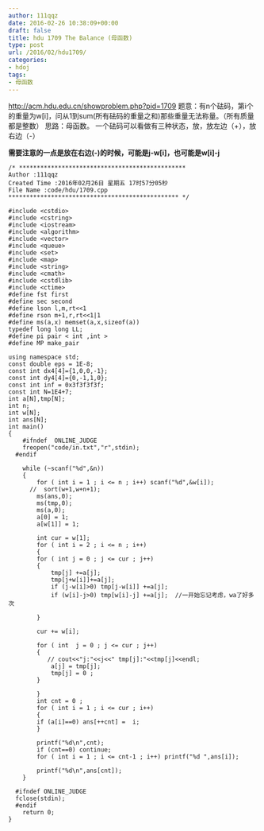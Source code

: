 ```yaml
---
author: 111qqz
date: 2016-02-26 10:38:09+00:00
draft: false
title: hdu 1709 The Balance (母函数)
type: post
url: /2016/02/hdu1709/
categories:
- hdoj
tags:
- 母函数
---
```


http://acm.hdu.edu.cn/showproblem.php?pid=1709
题意：有n个砝码，第i个的重量为w[i]，问从1到sum(所有砝码的重量之和)那些重量无法称量。（所有质量都是整数）
思路：母函数。 一个砝码可以看做有三种状态，放，放左边（+），放右边（-）

**需要注意的一点是放在右边(-)的时候，可能是j-w[i]，也可能是w[i]-j**





    
    /* ***********************************************
    Author :111qqz
    Created Time :2016年02月26日 星期五 17时57分05秒
    File Name :code/hdu/1709.cpp
    ************************************************ */
    
    #include <cstdio>
    #include <cstring>
    #include <iostream>
    #include <algorithm>
    #include <vector>
    #include <queue>
    #include <set>
    #include <map>
    #include <string>
    #include <cmath>
    #include <cstdlib>
    #include <ctime>
    #define fst first
    #define sec second
    #define lson l,m,rt<<1
    #define rson m+1,r,rt<<1|1
    #define ms(a,x) memset(a,x,sizeof(a))
    typedef long long LL;
    #define pi pair < int ,int >
    #define MP make_pair
    
    using namespace std;
    const double eps = 1E-8;
    const int dx4[4]={1,0,0,-1};
    const int dy4[4]={0,-1,1,0};
    const int inf = 0x3f3f3f3f;
    const int N=1E4+7;
    int a[N],tmp[N];
    int n;
    int w[N];
    int ans[N];
    int main()
    {
    	#ifndef  ONLINE_JUDGE 
    	freopen("code/in.txt","r",stdin);
      #endif
    
    	while (~scanf("%d",&n))
    	{
    	    for ( int i = 1 ; i <= n ; i++) scanf("%d",&w[i]);
    	  //  sort(w+1,w+n+1);
    	    ms(ans,0);
    	    ms(tmp,0);
    	    ms(a,0);
    	    a[0] = 1;
    	    a[w[1]] = 1;
    
    	    int cur = w[1];
    	    for ( int i = 2 ; i <= n ; i++)
    	    {
    		for ( int j = 0 ; j <= cur ; j++)
    		{
    		    tmp[j] +=a[j];
    		    tmp[j+w[i]]+=a[j];
    		    if (j-w[i]>0) tmp[j-w[i]] +=a[j];
    		    if (w[i]-j>0) tmp[w[i]-j] +=a[j];  //一开始忘记考虑，wa了好多次
    
    		}
    
    		cur += w[i];
    		
    		for ( int  j = 0 ; j <= cur ; j++)
    		{
    		   // cout<<"j:"<<j<<" tmp[j]:"<<tmp[j]<<endl;
    		    a[j] = tmp[j];
    		    tmp[j] = 0 ;
    		}
    
    	    }
    	    int cnt = 0 ;
    	    for ( int i = 1 ; i <= cur ; i++)
    	    {
    		if (a[i]==0) ans[++cnt] =  i;
    	    }
    
    	    printf("%d\n",cnt);
    	    if (cnt==0) continue;
    	    for ( int i = 1 ; i <= cnt-1 ; i++) printf("%d ",ans[i]);
    	    
    	    printf("%d\n",ans[cnt]);
    	}
    
      #ifndef ONLINE_JUDGE  
      fclose(stdin);
      #endif
        return 0;
    }
    



